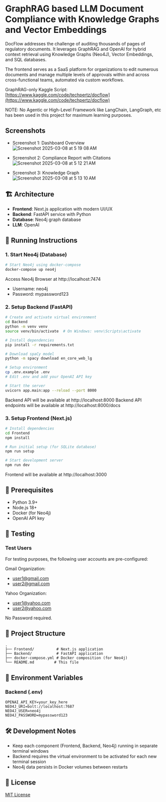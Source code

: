 # GraphRAG based LLM Document Compliance with Knowledge Graphs and Vector Embeddings

DocFlow addresses the challenge of auditing thousands of pages of regulatory documents. It leverages GraphRAG and OpenAI for hybrid context retrieval using Knowledge Graphs (Neo4J), Vector Embeddings, and SQL databases.

The frontend serves as a SaaS platform for organizations to edit numerous documents and manage multiple levels of approvals within and across cross-functional teams, automated via custom workflows.

GraphRAG-only Kaggle Script: [https://www.kaggle.com/code/techpertz/docflow](https://www.kaggle.com/code/techpertz/docflow)

NOTE: No Agentic or High-Level Framework like LangChain, LangGraph, etc has been used in this project for maximum learning purposes.

## Screenshots
- Screenshot 1: Dashboard Overview
![Screenshot 2025-03-08 at 5 19 08 AM](https://github.com/user-attachments/assets/2809487c-d9ae-46c5-9b1d-bf0c17972755)

- Screenshot 2: Compliance Report with Citations
![Screenshot 2025-03-08 at 5 12 21 AM](https://github.com/user-attachments/assets/dfb18673-dd0a-4a5d-bdb3-7db9a86ab8a9)

- Screenshot 3: Knowledge Graph
![Screenshot 2025-03-08 at 5 13 10 AM](https://github.com/user-attachments/assets/ad4bd55b-b883-40b8-b735-ac8d7d2419a1)


## 🏗️ Architecture

- **Frontend**: Next.js application with modern UI/UX
- **Backend**: FastAPI service with Python
- **Database**: Neo4j graph database
- **LLM**: OpenAI

## 🚀 Running Instructions

### 1. Start Neo4j (Database)
```bash
# Start Neo4j using docker-compose
docker-compose up neo4j
```
Access Neo4j Browser at http://localhost:7474
- Username: neo4j
- Password: mypassword123

### 2. Setup Backend (FastAPI)
```bash
# Create and activate virtual environment
cd Backend
python -m venv venv
source venv/bin/activate  # On Windows: venv\Scripts\activate

# Install dependencies
pip install -r requirements.txt

# Download spaCy model
python -m spacy download en_core_web_lg

# Setup environment
cp .env.example .env
# Edit .env and add your OpenAI API key

# Start the server
uvicorn app.main:app --reload --port 8000
```
Backend API will be available at http://localhost:8000
Backend API endpoints will be available at http://localhost:8000/docs

### 3. Setup Frontend (Next.js)
```bash
# Install dependencies
cd Frontend
npm install

# Run initial setup (for SQLite database)
npm run setup

# Start development server
npm run dev
```
Frontend will be available at http://localhost:3000

## 📝 Prerequisites

- Python 3.9+
- Node.js 18+
- Docker (for Neo4j)
- OpenAI API key

## 🧪 Testing

### Test Users
For testing purposes, the following user accounts are pre-configured:

Gmail Organization:
- user1@gmail.com
- user2@gmail.com

Yahoo Organization:
- user1@yahoo.com
- user2@yahoo.com

No Password required. 

## 📁 Project Structure

```
.
├── Frontend/          # Next.js application
├── Backend/           # FastAPI application
├── docker-compose.yml # Docker composition (for Neo4j)
└── README.md         # This file
```

## 🔐 Environment Variables

### Backend (.env)
```
OPENAI_API_KEY=your_key_here
NEO4J_URI=bolt://localhost:7687
NEO4J_USER=neo4j
NEO4J_PASSWORD=mypassword123
```

## 🛠️ Development Notes

- Keep each component (Frontend, Backend, Neo4j) running in separate terminal windows
- Backend requires the virtual environment to be activated for each new terminal session
- Neo4j data persists in Docker volumes between restarts

## 📝 License

[MIT License](LICENSE)
